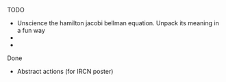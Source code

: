 TODO

- Unscience the hamilton jacobi bellman equation. Unpack its meaning in a fun way
- 
-

Done

- Abstract actions (for IRCN poster)
